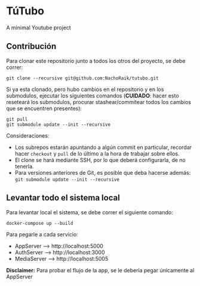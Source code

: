 # TúTubo
 
A minimal Youtube project


## Contribución

Para clonar este repositorio junto a todos los otros del proyecto, se debe correr:

	git clone --recursive git@github.com:NachoRaik/tutubo.git

Si ya esta clonado, pero hubo cambios en el repositorio y en los submodulos, ejecutar los siguientes comandos (**CUIDADO**: hacer esto reseteará los submodulos, procurar stashear/commitear todos los cambios que se encuentren presentes):

	git pull
	git submodule update --init --recursive


Consideraciones: 

- Los subrepos estarán apuntando a algún commit en particular, recordar hacer `checkout` y `pull` de lo último a la hora de trabajar sobre ellos.
- El clone se hará mediante SSH, por lo que deberá configurarla, de no tenerla.
- Para versiones anteriores de Git, es posible que deba hacerse además: `git submodule update --init --recursive` 


## Levantar todo el sistema local

Para levantar local el sistema, se debe correr el siguiente comando:

	docker-compose up --build

Para pegarle a cada servicio:
- AppServer --> http://localhost:5000
- AuthServer --> http://localhost:3000
- MediaServer --> http://localhost:5005

**Disclaimer:** Para probar el flujo de la app, se le debería pegar únicamente al AppServer
